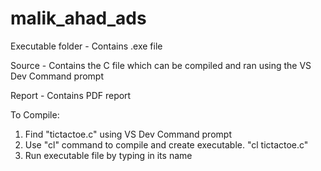 # malik_ahad_ads



Executable folder - Contains .exe file

Source - Contains the C file which can be compiled and ran using the VS Dev Command prompt

Report -  Contains PDF report

To Compile:
1. Find "tictactoe.c" using VS Dev Command prompt
2. Use "cl" command to compile and create executable. "cl tictactoe.c"
3. Run executable file by typing in its name
